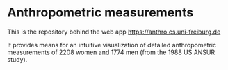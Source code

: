 # Anthropometric measurements

This is the repository behind the web app https://anthro.cs.uni-freiburg.de

It provides means for an intuitive visualization of detailed anthropometric
measurements of 2208 women and 1774 men (from the 1988 US ANSUR study).
